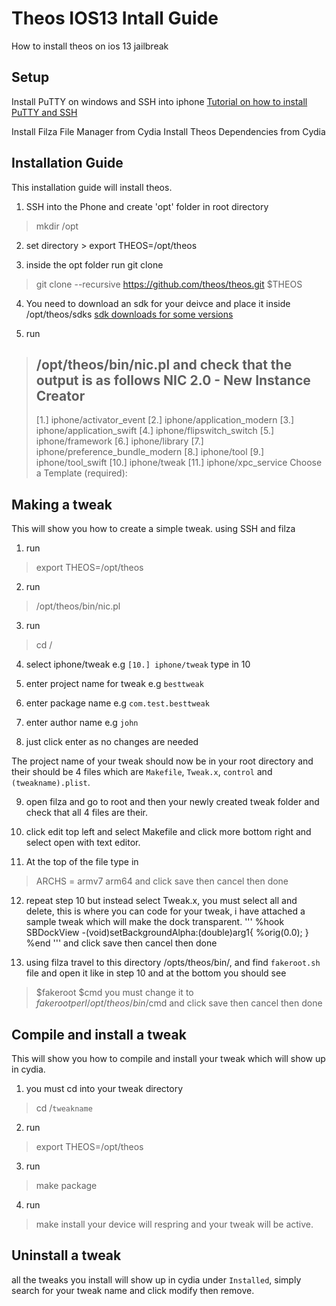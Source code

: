 # Theos IOS13 Intall Guide
How to install theos on ios 13 jailbreak

## Setup

Install PuTTY on windows and SSH into iphone [Tutorial on how to install PuTTY and SSH](https://www.reddit.com/r/jailbreak/comments/8wq55h/guide_how_to_ssh_into_your_device_once_it_has/)

Install Filza File Manager from Cydia 
Install Theos Dependencies from Cydia

## Installation Guide 
This installation guide will install theos.
1) SSH into the Phone and create 'opt' folder in root directory
> mkdir /opt

2) set directory > export THEOS=/opt/theos

3) inside the opt folder run git clone
> git clone --recursive https://github.com/theos/theos.git $THEOS

4) You need to download an sdk for your deivce and place it inside /opt/theos/sdks [sdk downloads for some versions](https://github.com/theos/sdks)

5) run
> /opt/theos/bin/nic.pl
and check that the output is as follows
> NIC 2.0 - New Instance Creator
> ------------------------------
>  [1.] iphone/activator_event
>  [2.] iphone/application_modern
>  [3.] iphone/application_swift
>  [4.] iphone/flipswitch_switch
>  [5.] iphone/framework
>  [6.] iphone/library
>  [7.] iphone/preference_bundle_modern
>  [8.] iphone/tool
>  [9.] iphone/tool_swift
>  [10.] iphone/tweak
>  [11.] iphone/xpc_service
> Choose a Template (required):

## Making a tweak
This will show you how to create a simple tweak. using SSH and filza
1) run 
> export THEOS=/opt/theos
2) run 
> /opt/theos/bin/nic.pl

3) run
> cd /

4) select iphone/tweak e.g `[10.] iphone/tweak` type in 10

5) enter project name for tweak e.g `besttweak`

6) enter package name e.g `com.test.besttweak`

7) enter author name e.g `john`

7) just click enter as no changes are needed

The project name of your tweak should now be in your root directory and their should be 4 files which are `Makefile`, `Tweak.x`, `control` and `(tweakname).plist`.

9) open filza and go to root and then your newly created tweak folder and check that all 4 files are their.

10) click edit top left and select Makefile and click more bottom right and select open with text editor.

11) At the top of the file type in
> ARCHS = armv7 arm64
and click save then cancel then done

12) repeat step 10 but instead select Tweak.x, you must select all and delete, this is where you can code for your tweak, i have attached a sample tweak which will make the dock transparent.
'''
%hook SBDockView
-(void)setBackgroundAlpha:(double)arg1{
%orig(0.0);
}
%end
'''
and click save then cancel then done

13) using filza travel to this directory /opts/theos/bin/, and find `fakeroot.sh` file and open it like in step 10 and at the bottom you should see
> $fakeroot $cmd
you must change it to
> $fakeroot perl /opt/theos/bin/$cmd
and click save then cancel then done

## Compile and install a tweak
This will show you how to compile and install your tweak which will show up in cydia.
1) you must cd into your tweak directory
> cd /`tweakname`
2) run 
> export THEOS=/opt/theos
3) run
> make package 
4) run
> make install
your device will respring and your tweak will be active.

## Uninstall a tweak
all the tweaks you install will show up in cydia under `Installed`, simply search for your tweak name and click modify then remove.
